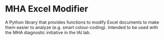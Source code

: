 # MHA Excel Modifier
A Python library that provides functions to modify Excel documents to make them easier to analyze (e.g. smart colour-coding). Intended to be used with the MHA diagnostic initiative in the IAI lab.
